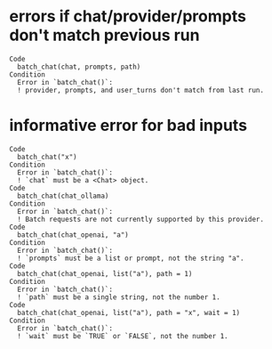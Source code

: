 # errors if chat/provider/prompts don't match previous run

    Code
      batch_chat(chat, prompts, path)
    Condition
      Error in `batch_chat()`:
      ! provider, prompts, and user_turns don't match from last run.

# informative error for bad inputs

    Code
      batch_chat("x")
    Condition
      Error in `batch_chat()`:
      ! `chat` must be a <Chat> object.
    Code
      batch_chat(chat_ollama)
    Condition
      Error in `batch_chat()`:
      ! Batch requests are not currently supported by this provider.
    Code
      batch_chat(chat_openai, "a")
    Condition
      Error in `batch_chat()`:
      ! `prompts` must be a list or prompt, not the string "a".
    Code
      batch_chat(chat_openai, list("a"), path = 1)
    Condition
      Error in `batch_chat()`:
      ! `path` must be a single string, not the number 1.
    Code
      batch_chat(chat_openai, list("a"), path = "x", wait = 1)
    Condition
      Error in `batch_chat()`:
      ! `wait` must be `TRUE` or `FALSE`, not the number 1.

